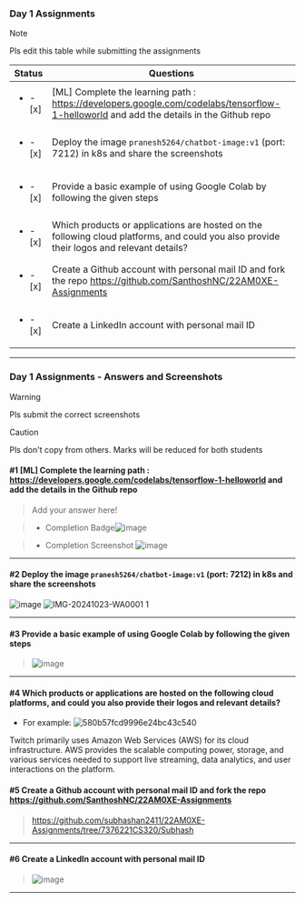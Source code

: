 ### Day 1 Assignments

> [!NOTE]
> Pls edit this table while submitting the assignments

| Status         | Questions     | 
|----------------|---------------|
| <ul><li>- [x] </li></ul> | [ML] Complete the learning path : https://developers.google.com/codelabs/tensorflow-1-helloworld and add the details in the Github repo |
| <ul><li>- [x] </li></ul> | Deploy the image `pranesh5264/chatbot-image:v1` (port: 7212) in k8s and share the screenshots |
| <ul><li>- [x] </li></ul> | Provide a basic example of using Google Colab by following the given steps  |
| <ul><li>- [x] </li></ul> | Which products or applications are hosted on the following cloud platforms, and could you also provide their logos and relevant details?  |
| <ul><li>- [x] </li></ul> | Create a Github account with personal mail ID and fork the repo https://github.com/SanthoshNC/22AM0XE-Assignments  |
| <ul><li>- [x] </li></ul> | Create a LinkedIn account with personal mail ID  |

***

### Day 1 Assignments - Answers and Screenshots

> [!WARNING]
> Pls submit the correct screenshots

> [!CAUTION]
> Pls don't copy from others. Marks will be reduced for both students

#### #1 [ML] Complete the learning path : https://developers.google.com/codelabs/tensorflow-1-helloworld and add the details in the Github repo
> Add your answer here!

> - Completion Badge![image](https://github.com/user-attachments/assets/6287bdae-4859-4705-b115-26762984e045)

> - Completion Screenshot	![image](https://github.com/user-attachments/assets/91b324b7-0578-4c7d-b9f8-496ba475dce9)


***
#### #2 Deploy the image `pranesh5264/chatbot-image:v1` (port: 7212) in k8s and share the screenshots
![image](https://github.com/user-attachments/assets/13eaf014-1d36-4464-8133-4d14daa4c245)
![IMG-20241023-WA0001 1](https://github.com/user-attachments/assets/e49cb958-ee1f-481e-b301-42054733bfb3)




***

#### #3 Provide a basic example of using Google Colab by following the given steps
> ![image](https://github.com/user-attachments/assets/7c8520c5-5b74-40de-b084-8a06780cd8ec)


***

#### #4 Which products or applications are hosted on the following cloud platforms, and could you also provide their logos and relevant details? 
- For example:
![580b57fcd9996e24bc43c540](https://github.com/user-attachments/assets/62b542a1-6d47-4425-a151-94502611d5d6)

Twitch primarily uses Amazon Web Services (AWS) for its cloud infrastructure. AWS provides the scalable computing power, storage, and various services needed to support live streaming, data analytics, and user interactions on the platform.

#### #5 Create a Github account with personal mail ID and fork the repo https://github.com/SanthoshNC/22AM0XE-Assignments
> https://github.com/subhashan2411/22AM0XE-Assignments/tree/7376221CS320/Subhash

***

#### #6 Create a LinkedIn account with personal mail ID
> ![image](https://github.com/user-attachments/assets/624b7124-8799-4a9f-97af-d6a19e63aca5)



***
